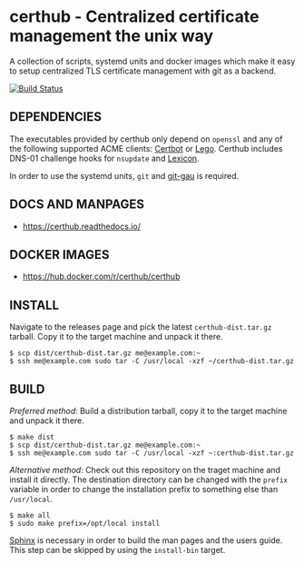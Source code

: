# certhub - Centralized certificate management the unix way

A collection of scripts, systemd units and docker images which make it easy to
setup centralized TLS certificate management with git as a backend.

[![Build Status](https://github.com/certhub/certhub/actions/workflows/on-push.yml/badge.svg)](https://github.com/certhub/certhub/actions/workflows/on-push.yml)

## DEPENDENCIES

The executables provided by certhub only depend on `openssl` and any of the
following supported ACME clients: [Certbot] or [Lego].  Certhub includes DNS-01
challenge hooks for `nsupdate` and [Lexicon].

In order to use the systemd units, `git` and [git-gau] is required.

## DOCS AND MANPAGES

* https://certhub.readthedocs.io/

## DOCKER IMAGES

* https://hub.docker.com/r/certhub/certhub

## INSTALL

Navigate to the releases page and pick the latest `certhub-dist.tar.gz`
tarball. Copy it to the target machine and unpack it there.

    $ scp dist/certhub-dist.tar.gz me@example.com:~
    $ ssh me@example.com sudo tar -C /usr/local -xzf ~/certhub-dist.tar.gz

## BUILD

*Preferred method*: Build a distribution tarball, copy it to the target machine
and unpack it there.

    $ make dist
    $ scp dist/certhub-dist.tar.gz me@example.com:~
    $ ssh me@example.com sudo tar -C /usr/local -xzf ~:certhub-dist.tar.gz

*Alternative method*: Check out this repository on the traget machine and
install it directly. The destination directory can be changed with the `prefix`
variable in order to change the installation prefix to something else than
`/usr/local`.

    $ make all
    $ sudo make prefix=/opt/local install

[Sphinx] is necessary in order to build the man pages and the users guide. This
step can be skipped by using the `install-bin` target.

[Certbot]: https://certbot.eff.org/
[Lego]: https://github.com/go-acme/lego
[Lexicon]: https://github.com/AnalogJ/lexicon
[git-gau]: https://github.com/znerol/git-gau
[Sphinx]: https://www.sphinx-doc.org/
